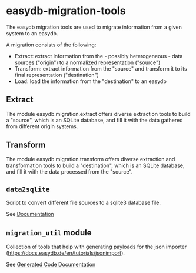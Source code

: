 # easydb-migration-tools

The easydb migration tools are used to migrate information from a given system to an easydb.

A migration consists of the following:

- Extract: extract information from the - possibly heterogeneous - data sources ("origin") to a normalized representation ("source")
- Transform: extract information from the "source" and transform it to its final representation ("destination")
- Load: load the information from the "destination" to an easydb

## Extract

The module easydb.migration.extract offers diverse extraction tools to build a "source", which is an SQLite database, and fill it
with the data gathered from different origin systems.

## Transform

The module easydb.migration.transform offers diverse extraction and transformation tools to build a "destination",
which is an SQLite database, and fill it with the data processed from the "source".

## `data2sqlite`

Script to convert different file sources to a sqlite3 database file.

See [Documentation](data2sqlite.md)

## `migration_util` module

Collection of tools that help with generating payloads for the json importer (https://docs.easydb.de/en/tutorials/jsonimport).

See [Generated Code Documentation](doku/json_migration/migration_util.md)
